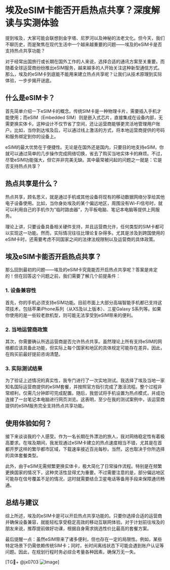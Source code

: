 # 埃及eSIM卡能否开启热点共享？深度解读与实测体验

提到埃及，大家可能会联想到金字塔、尼罗河以及神秘的法老文化。但今天，我们不聊历史，而是聚焦在现代生活中一个越来越重要的问题——埃及的eSIM卡是否支持热点共享功能？

对于经常出国旅行或长期在国外工作的人来说，选择合适的通讯方案至关重要。而随着全球运营商纷纷推出eSIM服务，越来越多的人开始关注这种新型通信方式。那么，埃及的eSIM卡到底能不能用来建立热点共享呢？让我们从技术原理到实际体验，一步步揭开谜底。

## 什么是eSIM卡？

首先简单介绍一下eSIM卡的概念。传统SIM卡是一种物理卡片，需要插入手机才能使用；而eSIM（Embedded SIM）则是嵌入式芯片，直接集成在设备内部，无需更换实体卡。这种设计不仅节省了空间，还让运营商能够更灵活地管理用户账户。比如，当你到达埃及后，可以通过线上激活的方式，将本地运营商提供的号码和服务绑定到你的设备上。

eSIM的最大优势在于便捷性。无论是在国外还是国内，只要目的地支持eSIM，你就可以通过简单的几步操作完成网络切换，省去了购买当地实体卡的麻烦。不过，尽管eSIM功能强大，但它并非完美无缺。其中最常被问起的问题之一就是：它是否支持热点共享？

## 热点共享是什么？

热点共享，顾名思义，就是通过手机或其他设备将现有的移动数据网络分享给其他电子设备使用。比如，当你身处埃及的某个偏远地区，周围没有Wi-Fi信号时，就可以利用自己的手机作为“临时路由器”，为平板电脑、笔记本电脑等提供上网服务。

理论上讲，只要设备具备相关硬件支持，并且运营商允许，任何类型的SIM卡都可以实现这一功能。然而，实际情况往往比理论复杂得多。尤其是涉及到跨国使用的eSIM卡时，还需要考虑不同国家之间的法律法规限制以及运营商的具体政策。

## 埃及eSIM卡能否开启热点共享？

那么回到最初的问题——埃及的eSIM卡究竟能否开启热点共享呢？答案是肯定的！但在回答这个问题之前，我们需要了解几个前提条件：

### 1. 设备兼容性
首先，你的手机必须支持eSIM功能。目前市面上大部分高端智能手机都已支持这项技术，包括苹果iPhone系列（从XS及以上版本）、三星Galaxy S系列等。如果你使用的是一些较老款机型，则可能无法享受到eSIM带来的便利。

### 2. 当地运营商政策
其次，你需要确认所选运营商是否允许热点共享。虽然理论上所有支持eSIM的网络都应该具备此功能，但实际上每个国家和地区的具体规定可能存在差异。因此，在购买前最好提前咨询清楚。

### 3. 实际测试结果
为了验证上述情况的真实性，我专门进行了一次实地测试。我选择了埃及当地一家知名国际运营商提供的eSIM套餐，并按照官方指引完成了激活流程。整个过程非常顺利，仅需几分钟即可完成配置。随后，我尝试将手机设置为热点模式，并成功连接了一台笔记本电脑进行网页浏览。这表明，至少在我的测试案例中，该运营商提供的eSIM服务完全支持热点共享功能。

## 使用体验如何？

接下来谈谈我的个人感受。作为一名长期在外漂泊的旅人，我对网络稳定性有着极高要求。在埃及期间，我发现通过eSIM卡建立的热点速度相当不错，尤其是在首都开罗这样的繁华都市区域，下载速率接近百兆每秒。当然，这也取决于你所选择的具体套餐类型。

此外，由于eSIM无需频繁更换实体卡，极大简化了日常操作流程。特别是在频繁更换国家的情况下，这种灵活性显得尤为重要。不过需要注意的是，部分偏远地区可能存在信号覆盖不足的情况，这时就需要结合卫星电话等备用手段来保障通讯畅通。

## 总结与建议

综上所述，埃及的eSIM卡是可以开启热点共享功能的。只要你选择合适的运营商并确保设备兼容，就能轻松享受稳定高效的移动互联网体验。对于计划前往埃及的朋友来说，推荐提前做好功课，根据自身需求挑选性价比最高的套餐方案。

最后提醒一点：虽然eSIM带来了诸多便利，但也存在一定的局限性。例如，某些特定场景下仍需依赖传统SIM卡；同时，长时间离线状态下可能会遇到账户认证等问题。因此，在规划行程时务必综合考量各种因素，确保万无一失。

[TG💪+ @jx0703 ![Image](https://github.com/user-attachments/assets/dbca1d08-cadb-493c-b0ec-ad6f7a83f270)]